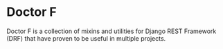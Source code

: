 Doctor F
========

Doctor F is a collection of mixins and utilities for Django REST Framework (DRF)
that have proven to be useful in multiple projects. 

